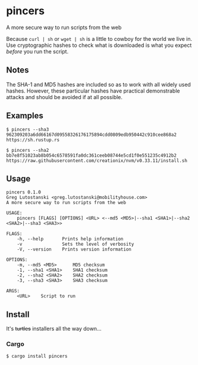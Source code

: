 # pincers
A more secure way to run scripts from the web

Because `curl | sh` or `wget | sh` is a little to cowboy for the world we live in.
Use cryptographic hashes to check what is downloaded is what you expect _before_ you run the script.

## Notes
The SHA-1 and MD5 hashes are included so as to work with all widely used hashes. However, these particular hashes have practical demonstrable attacks and should be avoided if at all possible.


## Examples
```
$ pincers --sha3 962309203a6dd66167d09558326176175894cdd0809edb950442c910cee868a2 https://sh.rustup.rs

```
```
$ pincers --sha2 bb7e8f51023ab8b054c6578591fa0dc361ceeb08744e5cd1f0e551235c4912b2 https://raw.githubusercontent.com/creationix/nvm/v0.33.11/install.sh
```

## Usage
```
pincers 0.1.0
Greg Lutostanski <greg.lutostanski@mobilityhouse.com>
A more secure way to run scripts from the web

USAGE:
    pincers [FLAGS] [OPTIONS] <URL> <--md5 <MD5>|--sha1 <SHA1>|--sha2 <SHA2>|--sha3 <SHA3>>

FLAGS:
    -h, --help       Prints help information
    -v               Sets the level of verbosity
    -V, --version    Prints version information

OPTIONS:
    -m, --md5 <MD5>      MD5 checksum
    -1, --sha1 <SHA1>    SHA1 checksum
    -2, --sha2 <SHA2>    SHA2 checksum
    -3, --sha3 <SHA3>    SHA3 checksum

ARGS:
    <URL>    Script to run
```

## Install
It's ~~turtles~~ installers all the way down...

### Cargo
`$ cargo install pincers`
